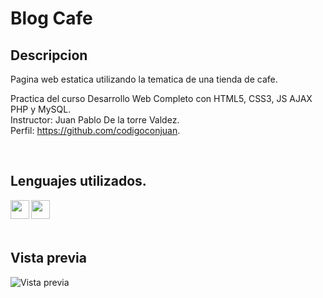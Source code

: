 # Blog Cafe

## Descripcion
Pagina web estatica utilizando la tematica de una tienda de cafe.

Practica del curso Desarrollo Web Completo con HTML5, CSS3, JS AJAX PHP y MySQL.  
Instructor: Juan Pablo De la torre Valdez.  
Perfil: https://github.com/codigoconjuan.  

<br />

## Lenguajes utilizados.

<img align="left" src="https://drive.google.com/uc?export=view&id=1eMyMFeL5wBSPQmf_6-meAVGLIscnS-S1" width="30" height="30" />
<img align="left" src="https://drive.google.com/uc?export=view&id=1tyZ3VhVjEcxU3RaRsazIiQlXMMxX8JtZ" width="30" height="30" />



<br /><br /><br />

## Vista previa

![Vista previa](https://drive.google.com/uc?export=view&id=15ljb0NZrElKgdzjtLxrw2qkT1oL5V752)  
